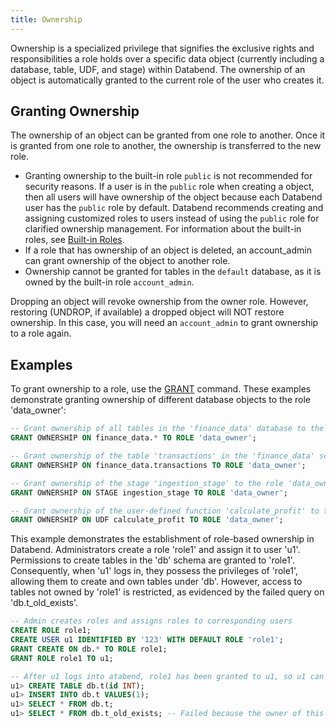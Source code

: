 ```yaml
---
title: Ownership
---
```


Ownership is a specialized privilege that signifies the exclusive rights and responsibilities a role holds over a specific data object (currently including a database, table, UDF, and stage) within Databend. The ownership of an object is automatically granted to the current role of the user who creates it.

## Granting Ownership

The ownership of an object can be granted from one role to another. Once it is granted from one role to another, the ownership is transferred to the new role.

- Granting ownership to the built-in role `public` is not recommended for security reasons. If a user is in the `public` role when creating a object, then all users will have ownership of the object because each Databend user has the `public` role by default. Databend recommends creating and assigning customized roles to users instead of using the `public` role for clarified ownership management. For information about the built-in roles, see [Built-in Roles](02-roles.md).
- If a role that has ownership of an object is deleted, an account_admin can grant ownership of the object to another role.
- Ownership cannot be granted for tables in the `default` database, as it is owned by the built-in role `account_admin`.

Dropping an object will revoke ownership from the owner role. However, restoring (UNDROP, if available) a dropped object will NOT restore ownership. In this case, you will need an `account_admin` to grant ownership to a role again.

## Examples

To grant ownership to a role, use the [GRANT](/sql/sql-commands/ddl/user/grant) command. These examples demonstrate granting ownership of different database objects to the role 'data_owner':

```sql
-- Grant ownership of all tables in the 'finance_data' database to the role 'data_owner'
GRANT OWNERSHIP ON finance_data.* TO ROLE 'data_owner';

-- Grant ownership of the table 'transactions' in the 'finance_data' schema to the role 'data_owner'
GRANT OWNERSHIP ON finance_data.transactions TO ROLE 'data_owner';

-- Grant ownership of the stage 'ingestion_stage' to the role 'data_owner'
GRANT OWNERSHIP ON STAGE ingestion_stage TO ROLE 'data_owner';

-- Grant ownership of the user-defined function 'calculate_profit' to the role 'data_owner'
GRANT OWNERSHIP ON UDF calculate_profit TO ROLE 'data_owner';
```

This example demonstrates the establishment of role-based ownership in Databend. Administrators create a role 'role1' and assign it to user 'u1'. Permissions to create tables in the 'db' schema are granted to 'role1'. Consequently, when 'u1' logs in, they possess the privileges of 'role1', allowing them to create and own tables under 'db'. However, access to tables not owned by 'role1' is restricted, as evidenced by the failed query on 'db.t_old_exists'.

```sql
-- Admin creates roles and assigns roles to corresponding users
CREATE ROLE role1;
CREATE USER u1 IDENTIFIED BY '123' WITH DEFAULT ROLE 'role1';
GRANT CREATE ON db.* TO ROLE role1;
GRANT ROLE role1 TO u1;

-- After u1 logs into atabend, role1 has been granted to u1, so u1 can create and own tables under db:
u1> CREATE TABLE db.t(id INT);
u1> INSERT INTO db.t VALUES(1);
u1> SELECT * FROM db.t;
u1> SELECT * FROM db.t_old_exists; -- Failed because the owner of this table is not role1
```